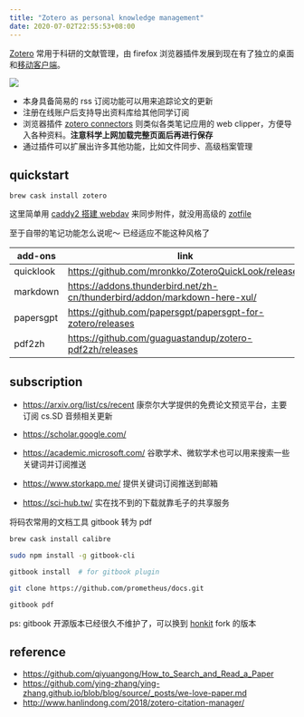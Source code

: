 ```yaml
---
title: "Zotero as personal knowledge management"
date: 2020-07-02T22:55:53+08:00
---
```


[Zotero](https://www.zotero.org/) 常用于科研的文献管理，由 firefox 浏览器插件发展到现在有了独立的桌面和[移动客户端](https://github.com/mickstar/Zoo-For-Zotero)。

![](/zotero.png)

- 本身具备简易的 rss 订阅功能可以用来追踪论文的更新
- 注册在线账户后支持导出资料库给其他同学订阅
- 浏览器插件 [zotero connectors](https://github.com/zotero/zotero-connectors) 则类似各类笔记应用的 web clipper，方便导入各种资料。**注意科学上网加载完整页面后再进行保存**
- 通过插件可以扩展出许多其他功能，比如文件同步、高级档案管理


## quickstart

```
brew cask install zotero
```

这里简单用 [caddy2 搭建 webdav](https://github.com/yanyaoer/caddy2-webdav) 来同步附件，就没用高级的 [zotfile](http://zotfile.com/)

至于自带的笔记功能怎么说呢～ 已经适应不能这种风格了


| add-ons | link |
| --- | --- |
| quicklook | https://github.com/mronkko/ZoteroQuickLook/releases |
| markdown | https://addons.thunderbird.net/zh-cn/thunderbird/addon/markdown-here-xul/ |
| papersgpt | https://github.com/papersgpt/papersgpt-for-zotero/releases |
| pdf2zh | https://github.com/guaguastandup/zotero-pdf2zh/releases |

## subscription

- https://arxiv.org/list/cs/recent
康奈尔大学提供的免费论文预览平台，主要订阅 cs.SD 音频相关更新

- https://scholar.google.com/
- https://academic.microsoft.com/
谷歌学术、微软学术也可以用来搜索一些关键词并订阅推送

- https://www.storkapp.me/ 提供关键词订阅推送到邮箱

- https://sci-hub.tw/ 实在找不到的下载就靠毛子的共享服务


将码农常用的文档工具 gitbook 转为 pdf

```bash
brew cask install calibre

sudo npm install -g gitbook-cli

gitbook install  # for gitbook plugin

git clone https://github.com/prometheus/docs.git

gitbook pdf
```

ps: gitbook 开源版本已经很久不维护了，可以换到 [honkit](https://github.com/honkit/honkit) fork 的版本


## reference

- https://github.com/qiyuangong/How_to_Search_and_Read_a_Paper
- https://github.com/ying-zhang/ying-zhang.github.io/blob/blog/source/_posts/we-love-paper.md
- http://www.hanlindong.com/2018/zotero-citation-manager/
